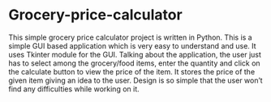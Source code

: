 # Grocery-price-calculator 
This simple grocery price calculator project is written in Python. This is a simple GUI based application which is very easy to understand and use. It uses Tkinter module for the GUI. Talking about the application, the user just has to select among the grocery/food items, enter the quantity and click on the calculate button to view the price of the item. It stores the price of the given item giving an idea to the user. Design is so simple that the user won’t find any difficulties while working on it.
